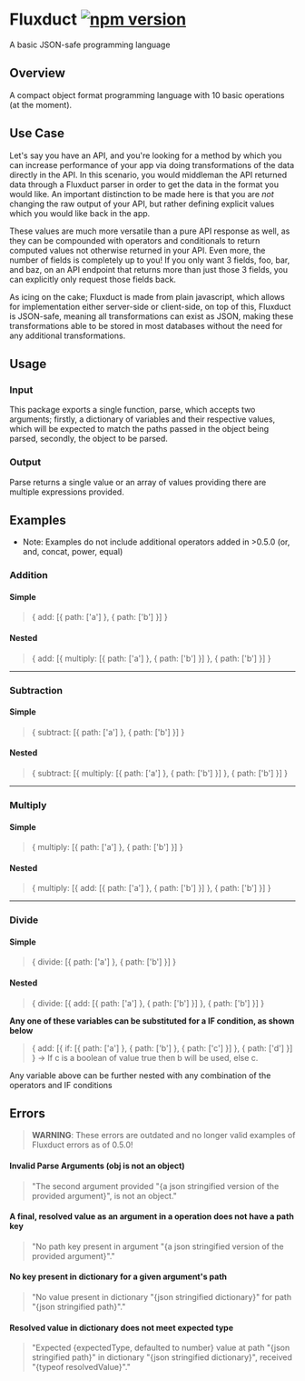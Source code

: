 # Fluxduct [![npm version](https://img.shields.io/npm/v/fluxduct.svg?style=flat)](https://www.npmjs.com/package/fluxduct)
A basic JSON-safe programming language

## Overview

A compact object format programming language with 10 basic operations (at the moment).

## Use Case

Let's say you have an API, and you're looking for a method by which you can increase performance of your app via doing transformations of the data directly in the API. In this scenario, you would middleman the API returned data through a Fluxduct parser in order to get the data in the format you would like. An important distinction to be made here is that you are *not* changing the raw output of your API, but rather defining explicit values which you would like back in the app. 

These values are much more versatile than a pure API response as well, as they can be compounded with operators and conditionals to return computed values not otherwise returned in your API. Even more, the number of fields is completely up to you! If you only want 3 fields, foo, bar, and baz, on an API endpoint that returns more than just those 3 fields, you can explicitly only request those fields back.

As icing on the cake; Fluxduct is made from plain javascript, which allows for implementation either server-side or client-side, on top of this, Fluxduct is JSON-safe, meaning all transformations can exist as JSON, making these transformations able to be stored in most databases without the need for any additional transformations.

## Usage

### Input

This package exports a single function, parse, which accepts two arguments; firstly, a dictionary of variables and their respective values, which will be expected to match the paths passed in the object being parsed, secondly, the object to be parsed.

### Output

Parse returns a single value or an array of values providing there are multiple expressions provided.

## Examples

* Note: Examples do not include additional operators added in >0.5.0 (or, and, concat, power, equal)

### Addition

#### Simple
> { add: [{ path: ['a'] }, { path: ['b'] }] }

#### Nested
> { add: [{ multiply: [{ path: ['a'] }, { path: ['b'] }] }, { path: ['b'] }] }

<hr/>

### Subtraction

#### Simple
> { subtract: [{ path: ['a'] }, { path: ['b'] }] }

#### Nested
> { subtract: [{ multiply: [{ path: ['a'] }, { path: ['b'] }] }, { path: ['b'] }] }

<hr/>

### Multiply

#### Simple
> { multiply: [{ path: ['a'] }, { path: ['b'] }] }

#### Nested
> { multiply: [{ add: [{ path: ['a'] }, { path: ['b'] }] }, { path: ['b'] }] }

<hr/>

### Divide

#### Simple
> { divide: [{ path: ['a'] }, { path: ['b'] }] }

#### Nested
> { divide: [{ add: [{ path: ['a'] }, { path: ['b'] }] }, { path: ['b'] }] }

**Any one of these variables can be substituted for a IF condition, as shown below**

> { add: [{ if: [{ path: ['a'] }, { path: ['b'] }, { path: ['c'] }] }, { path: ['d'] }] } -> If c is a boolean of value true then b will be used, else c.

Any variable above can be further nested with any combination of the operators and IF conditions

## Errors

> **WARNING**: These errors are outdated and no longer valid examples of Fluxduct errors as of 0.5.0!

#### Invalid Parse Arguments (obj is not an object)

> "The second argument provided "{a json stringified version of the provided argument}", is not an object."

#### A final, resolved value as an argument in a operation does not have a path key

> "No path key present in argument "{a json stringified version of the provided argument}"."

#### No key present in dictionary for a given argument's path

> "No value present in dictionary "{json stringified dictionary}" for path "{json stringified path}"."

#### Resolved value in dictionary does not meet expected type

> "Expected {expectedType, defaulted to number} value at path "{json stringified path}" in dictionary "{json stringified dictionary}", received "{typeof resolvedValue}"."
